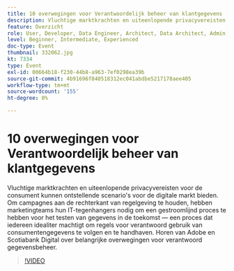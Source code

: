 ```yaml
---
title: 10 overwegingen voor Verantwoordelijk beheer van klantgegevens
description: Vluchtige marktkrachten en uiteenlopende privacyvereisten voor de consument kunnen ontstellende scenario's voor de digitale markt bieden. Om campagnes aan de rechterkant van regelgeving te houden, hebben marketingteams hun IT-tegenhangers nodig om een gestroomlijnd proces te hebben voor het testen van gegevens in de toekomst — een proces dat iedereen idealiter machtigt om regels voor verantwoord gebruik van consumentengegevens te volgen en te handhaven. Horen van Adobe en Scotiabank Digital over belangrijke overwegingen voor verantwoord gegevensbeheer.
feature: Overzicht
role: User, Developer, Data Engineer, Architect, Data Architect, Admin, Leader
level: Beginner, Intermediate, Experienced
doc-type: Event
thumbnail: 332062.jpg
kt: 7334
type: Event
exl-id: 00664b18-f230-44b8-a963-7ef0298ea39b
source-git-commit: 4b91696f840518312ec041abdbe5217178aee405
workflow-type: tm+mt
source-wordcount: '155'
ht-degree: 0%

---
```


# 10 overwegingen voor Verantwoordelijk beheer van klantgegevens

Vluchtige marktkrachten en uiteenlopende privacyvereisten voor de consument kunnen ontstellende scenario&#39;s voor de digitale markt bieden. Om campagnes aan de rechterkant van regelgeving te houden, hebben marketingteams hun IT-tegenhangers nodig om een gestroomlijnd proces te hebben voor het testen van gegevens in de toekomst — een proces dat iedereen idealiter machtigt om regels voor verantwoord gebruik van consumentengegevens te volgen en te handhaven. Horen van Adobe en Scotiabank Digital over belangrijke overwegingen voor verantwoord gegevensbeheer.

>[!VIDEO](https://video.tv.adobe.com/v/332062/?quality=12&learn=on)
